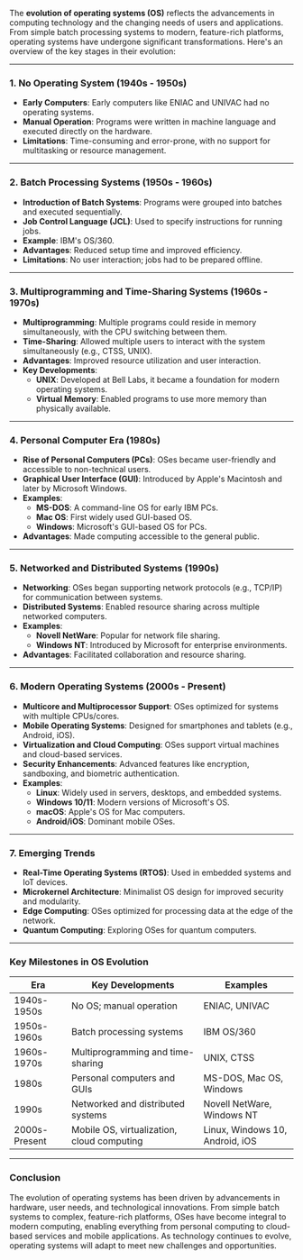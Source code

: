 The **evolution of operating systems (OS)** reflects the advancements in computing technology and the changing needs of users and applications. From simple batch processing systems to modern, feature-rich platforms, operating systems have undergone significant transformations. Here's an overview of the key stages in their evolution:

---

### **1. No Operating System (1940s - 1950s)**
   - **Early Computers**: Early computers like ENIAC and UNIVAC had no operating systems.
   - **Manual Operation**: Programs were written in machine language and executed directly on the hardware.
   - **Limitations**: Time-consuming and error-prone, with no support for multitasking or resource management.

---

### **2. Batch Processing Systems (1950s - 1960s)**
   - **Introduction of Batch Systems**: Programs were grouped into batches and executed sequentially.
   - **Job Control Language (JCL)**: Used to specify instructions for running jobs.
   - **Example**: IBM's OS/360.
   - **Advantages**: Reduced setup time and improved efficiency.
   - **Limitations**: No user interaction; jobs had to be prepared offline.

---

### **3. Multiprogramming and Time-Sharing Systems (1960s - 1970s)**
   - **Multiprogramming**: Multiple programs could reside in memory simultaneously, with the CPU switching between them.
   - **Time-Sharing**: Allowed multiple users to interact with the system simultaneously (e.g., CTSS, UNIX).
   - **Advantages**: Improved resource utilization and user interaction.
   - **Key Developments**:
     - **UNIX**: Developed at Bell Labs, it became a foundation for modern operating systems.
     - **Virtual Memory**: Enabled programs to use more memory than physically available.

---

### **4. Personal Computer Era (1980s)**
   - **Rise of Personal Computers (PCs)**: OSes became user-friendly and accessible to non-technical users.
   - **Graphical User Interface (GUI)**: Introduced by Apple's Macintosh and later by Microsoft Windows.
   - **Examples**:
     - **MS-DOS**: A command-line OS for early IBM PCs.
     - **Mac OS**: First widely used GUI-based OS.
     - **Windows**: Microsoft's GUI-based OS for PCs.
   - **Advantages**: Made computing accessible to the general public.

---

### **5. Networked and Distributed Systems (1990s)**
   - **Networking**: OSes began supporting network protocols (e.g., TCP/IP) for communication between systems.
   - **Distributed Systems**: Enabled resource sharing across multiple networked computers.
   - **Examples**:
     - **Novell NetWare**: Popular for network file sharing.
     - **Windows NT**: Introduced by Microsoft for enterprise environments.
   - **Advantages**: Facilitated collaboration and resource sharing.

---

### **6. Modern Operating Systems (2000s - Present)**
   - **Multicore and Multiprocessor Support**: OSes optimized for systems with multiple CPUs/cores.
   - **Mobile Operating Systems**: Designed for smartphones and tablets (e.g., Android, iOS).
   - **Virtualization and Cloud Computing**: OSes support virtual machines and cloud-based services.
   - **Security Enhancements**: Advanced features like encryption, sandboxing, and biometric authentication.
   - **Examples**:
     - **Linux**: Widely used in servers, desktops, and embedded systems.
     - **Windows 10/11**: Modern versions of Microsoft's OS.
     - **macOS**: Apple's OS for Mac computers.
     - **Android/iOS**: Dominant mobile OSes.

---

### **7. Emerging Trends**
   - **Real-Time Operating Systems (RTOS)**: Used in embedded systems and IoT devices.
   - **Microkernel Architecture**: Minimalist OS design for improved security and modularity.
   - **Edge Computing**: OSes optimized for processing data at the edge of the network.
   - **Quantum Computing**: Exploring OSes for quantum computers.

---

### **Key Milestones in OS Evolution**
| **Era**               | **Key Developments**                              | **Examples**                     |
|------------------------|--------------------------------------------------|----------------------------------|
| 1940s-1950s           | No OS; manual operation                          | ENIAC, UNIVAC                   |
| 1950s-1960s           | Batch processing systems                         | IBM OS/360                      |
| 1960s-1970s           | Multiprogramming and time-sharing                | UNIX, CTSS                      |
| 1980s                 | Personal computers and GUIs                      | MS-DOS, Mac OS, Windows         |
| 1990s                 | Networked and distributed systems                | Novell NetWare, Windows NT      |
| 2000s-Present         | Mobile OS, virtualization, cloud computing       | Linux, Windows 10, Android, iOS |

---

### **Conclusion**
The evolution of operating systems has been driven by advancements in hardware, user needs, and technological innovations. From simple batch systems to complex, feature-rich platforms, OSes have become integral to modern computing, enabling everything from personal computing to cloud-based services and mobile applications. As technology continues to evolve, operating systems will adapt to meet new challenges and opportunities.
